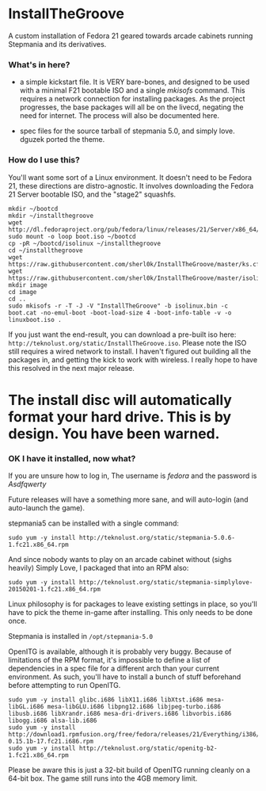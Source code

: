 # InstallTheGroove
A custom installation of Fedora 21 geared towards arcade cabinets running Stepmania and its derivatives.

### What's in here?
- a simple kickstart file. It is VERY bare-bones, and designed to be used with a minimal F21 bootable ISO and a single *mkisofs* command. This requires a network connection for installing packages. As the project progresses, the base packages will all be on the livecd, negating the need for internet. The process will also be documented here.

- spec files for the source tarball of stepmania 5.0, and simply love. dguzek ported the theme.

### How do I use this?

You'll want some sort of a Linux environment. It doesn't need to be Fedora 21, these directions are distro-agnostic. It involves downloading the Fedora 21 Server bootable ISO, and the "stage2" squashfs.

```
mkdir ~/bootcd
mkdir ~/installthegroove
wget http://dl.fedoraproject.org/pub/fedora/linux/releases/21/Server/x86_64/os/images/boot.iso
sudo mount -o loop boot.iso ~/bootcd
cp -pR ~/bootcd/isolinux ~/installthegroove
cd ~/installthegroove
wget https://raw.githubusercontent.com/sherl0k/InstallTheGroove/master/ks.cfg
wget https://raw.githubusercontent.com/sherl0k/InstallTheGroove/master/isolinux.cfg
mkdir image
cd image
cd ..
sudo mkisofs -r -T -J -V "InstallTheGroove" -b isolinux.bin -c boot.cat -no-emul-boot -boot-load-size 4 -boot-info-table -v -o linuxboot.iso .
```

If you just want the end-result, you can download a pre-built iso here: `http://teknolust.org/static/InstallTheGroove.iso`. Please note the ISO still requires a wired network to install. I haven't figured out building all the packages in, and getting the kick to work with wireless. I really hope to have this resolved in the next major release.

# The install disc will automatically format your hard drive. This is by design. You have been warned.

### OK I have it installed, now what?

If you are unsure how to log in, The username is *fedora* and the password is *Asdfqwerty*

Future releases will have a something more sane, and will auto-login (and auto-launch the game).

stepmania5 can be installed with a single command:

`sudo yum -y install http://teknolust.org/static/stepmania-5.0.6-1.fc21.x86_64.rpm`

And since nobody wants to play on an arcade cabinet without (sighs heavily) Simply Love, I packaged that into an RPM also:

`sudo yum -y install http://teknolust.org/static/stepmania-simplylove-20150201-1.fc21.x86_64.rpm`

Linux philosophy is for packages to leave existing settings in place, so you'll have to pick the theme in-game after installing. This only needs to be done once.

Stepmania is installed in `/opt/stepmania-5.0`

OpenITG is available, although it is probably very buggy. Because of limitations of the RPM format, it's impossible to define a list of dependencies in a spec file for a different arch than your current environment. As such, you'll have to install a bunch of stuff beforehand before attempting to run OpenITG.

```
sudo yum -y install glibc.i686 libX11.i686 libXtst.i686 mesa-libGL.i686 mesa-libGLU.i686 libpng12.i686 libjpeg-turbo.i686 libusb.i686 libXrandr.i686 mesa-dri-drivers.i686 libvorbis.i686 libogg.i686 alsa-lib.i686
sudo yum -y install http://download1.rpmfusion.org/free/fedora/releases/21/Everything/i386/os/libmad-0.15.1b-17.fc21.i686.rpm
sudo yum -y install http://teknolust.org/static/openitg-b2-1.fc21.x86_64.rpm
````

Please be aware this is just a 32-bit build of OpenITG running cleanly on a 64-bit box. The game still runs into the 4GB memory limit.
